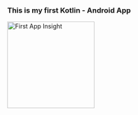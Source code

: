 ### This is my first Kotlin - Android App

<img src="app.jpg" alt="First App Insight" width="200"/>
